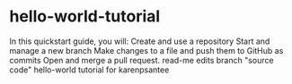 # hello-world-tutorial
In this quickstart guide, you will:  Create and use a repository Start and manage a new branch Make changes to a file and push them to GitHub as commits Open and merge a pull request.
read-me edits branch "source code" hello-world tutorial for karenpsantee
